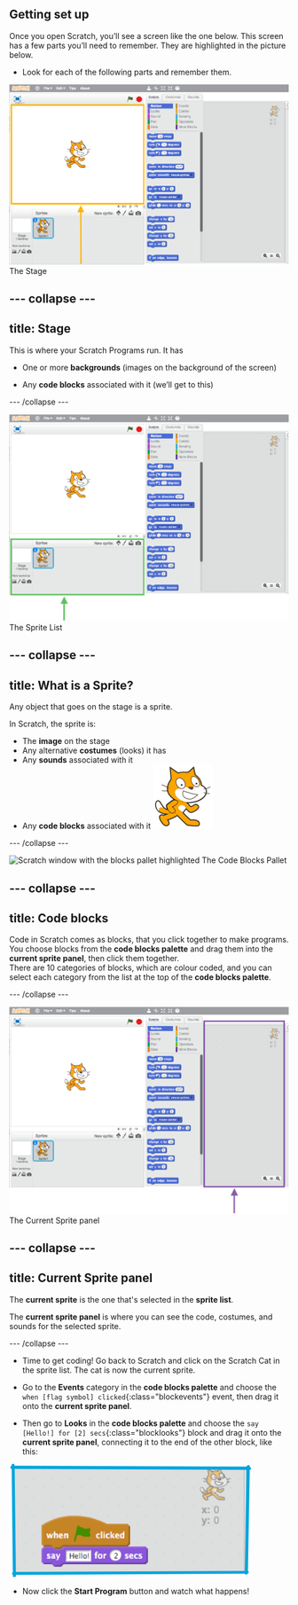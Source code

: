 ## Getting set up

Once you open Scratch, you’ll see a screen like the one below. 
This screen has a few parts you’ll need to remember. They are highlighted in the picture below. 

+ Look for each of the following parts and remember them.

 ![Scratch window with the stage highlighted](images/hlStage.png)
 The Stage

--- collapse ---
---
title: Stage
---
This is where your Scratch Programs run. It has

* One or more **backgrounds** \(images on the background of the screen\)

* Any **code blocks** associated with it \(we’ll get to this\)

--- /collapse ---

 ![Scratch window with the sprite list highlighted](images/hlSpriteList.png)
 The Sprite List

--- collapse ---
---
title: What is a Sprite?
---

Any object that goes on the stage is a sprite.  

In Scratch, the sprite is:
* The **image** on the stage
* Any alternative **costumes** \(looks\) it has
* Any **sounds** associated with it
* Any **code blocks** associated with it ![](images/setup2.png)

--- /collapse ---

 ![Scratch window with the blocks pallet highlighted](images/hlBlocksPallet.png)
 The Code Blocks Pallet

--- collapse ---
---
title: Code blocks
---

Code in Scratch comes as blocks, that you click together to make programs. You choose blocks from the **code blocks palette** and drag them into the **current sprite panel**, then click them together.  
There are 10 categories of blocks, which are colour coded, and you can select each category from the list at the top of the **code blocks palette**.

--- /collapse ---


 ![Scratch window with the current sprite panel highlighted](images/hlCurrentSpritePanel.png)
 The Current Sprite panel


--- collapse ---
---
title: Current Sprite panel
---

The **current sprite** is the one that's selected in the **sprite list**.

The **current sprite panel** is where you can see the code, costumes, and sounds for the selected sprite.

--- /collapse ---

+ Time to get coding! Go back to Scratch and click on the Scratch Cat in the sprite list. The cat is now the current sprite.  
   
+ Go to the **Events** category in the **code blocks palette** and choose the `when [flag symbol] clicked`{:class="blockevents"} event, then drag it onto the **current sprite panel**.  

+ Then go to **Looks** in the **code blocks palette** and choose the `say [Hello!] for [2] secs`{:class="blocklooks"} block and drag it onto the **current sprite panel**, connecting it to the end of the other block, like this: 

![](images/setup3.png)

+ Now click the **Start Program** button and watch what happens!



